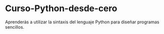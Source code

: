 # Curso-Python-desde-cero
Aprenderás a utilizar la sintaxis del lenguaje Python para diseñar programas sencillos.

